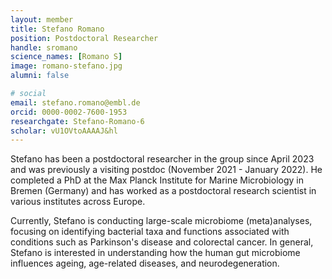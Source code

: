 ```yaml
---
layout: member
title: Stefano Romano
position: Postdoctoral Researcher
handle: sromano
science_names: [Romano S]
image: romano-stefano.jpg
alumni: false

# social
email: stefano.romano@embl.de
orcid: 0000-0002-7600-1953
researchgate: Stefano-Romano-6
scholar: vU1OVtoAAAAJ&hl
---
```


Stefano has been a postdoctoral researcher in the group since April 2023 and was previously a visiting postdoc (November 2021 - January 2022). He completed a PhD at the Max Planck Institute for Marine Microbiology in Bremen (Germany) and has worked as a postdoctoral research scientist in various institutes across Europe.

Currently, Stefano is conducting large-scale microbiome (meta)analyses, focusing on identifying bacterial taxa and functions associated with conditions such as Parkinson's disease and colorectal cancer. In general, Stefano is interested in understanding how the human gut microbiome influences ageing, age-related diseases, and neurodegeneration.
